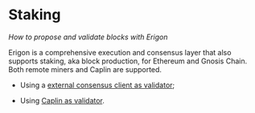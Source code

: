 # Staking

*How to propose and validate blocks with Erigon*

Erigon is a comprehensive execution and consensus layer that also supports staking, aka block production, for Ethereum and Gnosis Chain. Both remote miners and Caplin are supported.

- Using a [external consensus client as validator](/advanced/bp-ext.md);

- Using [Caplin as validator](/advanced/bp-caplin.md).

